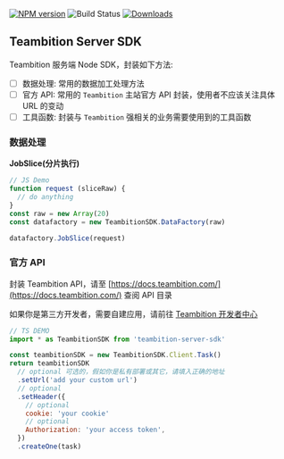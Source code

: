 [![NPM version][npm-image]][npm-url]
![Build Status][travis-image]
[![Downloads][downloads-image]][downloads-url]

## Teambition Server SDK
  Teambition 服务端 Node SDK，封装如下方法:

- [ ] 数据处理: 常用的数据加工处理方法
- [ ] 官方 API: 常用的 `Teambition` 主站官方 API 封装，使用者不应该关注具体 URL 的变动
- [ ] 工具函数: 封装与 `Teambition` 强相关的业务需要使用到的工具函数

### 数据处理

**JobSlice(分片执行)**

```js
// JS Demo
function request (sliceRaw) {
  // do anything
}
const raw = new Array(20)
const datafactory = new TeambitionSDK.DataFactory(raw)

datafactory.JobSlice(request)
```

### 官方 API

封装 Teambition API，请至 [https://docs.teambition.com/](https://docs.teambition.com/) 查阅 API 目录

如果你是第三方开发者，需要自建应用，请前往 [Teambition 开发者中心](https://developer.teambition.com/)

```js
// TS DEMO
import * as TeambitionSDK from 'teambition-server-sdk'

const teambitionSDK = new TeambitionSDK.Client.Task()
return teambitionSDK
  // optional 可选的，假如你是私有部署或其它，请填入正确的地址 
  .setUrl('add your custom url')
  // optional
  .setHeader({
    // optional
    cookie: 'your cookie'
    // optional
    Authorization: 'your access token',
  })
  .createOne(task)
```

[npm-url]: https://www.npmjs.com/package/teambition-server-sdk
[npm-image]: https://img.shields.io/npm/v/teambition-server-sdk.svg

[travis-image]: https://travis-ci.org/teambition/teambition-server-sdk.svg

[downloads-url]: https://npmjs.org/package/teambition-server-sdk
[downloads-image]: https://img.shields.io/npm/dm/teambition-server-sdk.svg?style=flat-square